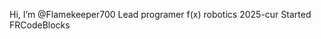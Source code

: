 Hi, I’m @Flamekeeper700
Lead programer f(x) robotics 2025-cur
Started FRCodeBlocks

<!---
Flamekeeper700/Flamekeeper700 is a ✨ special ✨ repository because its `README.md` (this file) appears on your GitHub profile.
You can click the Preview link to take a look at your changes.
--->
